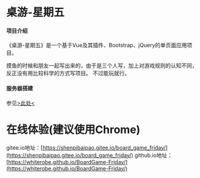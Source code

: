 # 桌游-星期五

#### 项目介绍
《桌游-星期五》是一个基于Vue及其插件、Bootstrap、jQuery的单页面应用项目。

摸鱼的时候和朋友一起写出来的，由于是三个人写，加上对游戏规则的认知不同，反正没有用比较科学的方式写项目。
不过能玩就行。

#### 服务器搭建
参见[>此处<](https://blog.csdn.net/shenpibaipao/article/details/81326552)

# 在线体验(建议使用Chrome)
gitee.io地址：[https://shenpibaipao.gitee.io/board_game_friday/](https://shenpibaipao.gitee.io/board_game_friday/)
github.io地址：[https://whiterobe.github.io/BoardGame-Friday/](https://whiterobe.github.io/BoardGame-Friday/)
